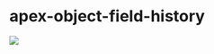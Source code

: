 # apex-object-field-history
<img src="http://f.st-hatena.com/images/fotolife/t/tyoshikawa1106/20151216/20151216131501.png?1450239312" />
